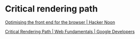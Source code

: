 # Critical rendering path

[Optimising the front end for the browser | Hacker Noon](https://hackernoon.com/optimising-the-front-end-for-the-browser-f2f51a29c572#.znpo4up4m)

[Critical Rendering Path | Web Fundamentals | Google Developers](https://developers.google.com/web/fundamentals/performance/critical-rendering-path)